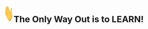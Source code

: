 <h1 align="center"><img src="https://raw.githubusercontent.com/ABSphreak/ABSphreak/master/gifs/Hi.gif" width="30px" height="60px">The Only Way Out is to LEARN!</h1>

